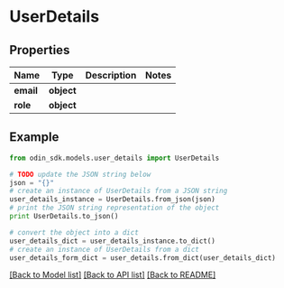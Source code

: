 # UserDetails


## Properties

Name | Type | Description | Notes
------------ | ------------- | ------------- | -------------
**email** | **object** |  | 
**role** | **object** |  | 

## Example

```python
from odin_sdk.models.user_details import UserDetails

# TODO update the JSON string below
json = "{}"
# create an instance of UserDetails from a JSON string
user_details_instance = UserDetails.from_json(json)
# print the JSON string representation of the object
print UserDetails.to_json()

# convert the object into a dict
user_details_dict = user_details_instance.to_dict()
# create an instance of UserDetails from a dict
user_details_form_dict = user_details.from_dict(user_details_dict)
```
[[Back to Model list]](../README.md#documentation-for-models) [[Back to API list]](../README.md#documentation-for-api-endpoints) [[Back to README]](../README.md)


